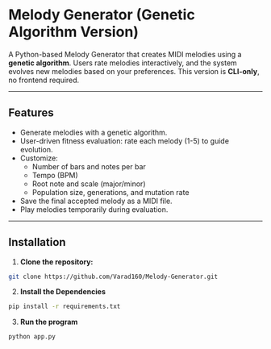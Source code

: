 # Melody Generator (Genetic Algorithm Version)

A Python-based Melody Generator that creates MIDI melodies using a **genetic algorithm**. Users rate melodies interactively, and the system evolves new melodies based on your preferences. This version is **CLI-only**, no frontend required.

---

## Features

- Generate melodies with a genetic algorithm.
- User-driven fitness evaluation: rate each melody (1-5) to guide evolution.
- Customize:
  - Number of bars and notes per bar
  - Tempo (BPM)
  - Root note and scale (major/minor)
  - Population size, generations, and mutation rate
- Save the final accepted melody as a MIDI file.
- Play melodies temporarily during evaluation.

---

## Installation

1. **Clone the repository:**

```bash
git clone https://github.com/Varad160/Melody-Generator.git
```
2. **Install the Dependencies**
```bash
pip install -r requirements.txt
```
3. **Run the program**
```bash
python app.py
